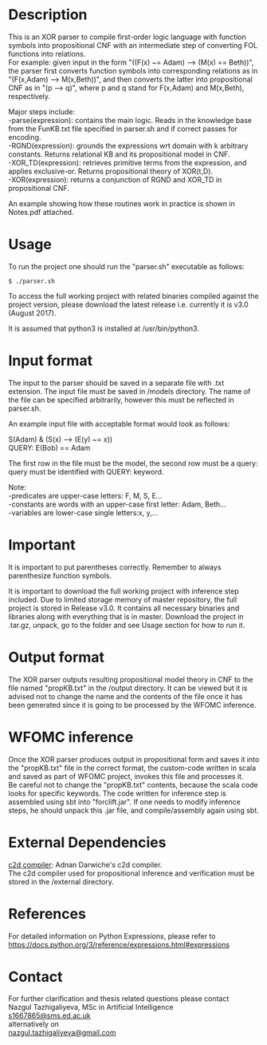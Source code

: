 Description
===========

This is an XOR parser to compile first-order logic language with function symbols into propositional CNF with an intermediate step of converting FOL functions into relations.   
For example: given input in the form "((F(x) ~= Adam) --> (M(x) == Beth))", the parser first converts function symbols into corresponding relations as in "(F(x,Adam) --> M(x,Beth))", and then converts the latter into propositional CNF as in "(p --> q)", where p and q stand for F(x,Adam) and M(x,Beth), respectively.  
  
Major steps include:  
-parse(expression): contains the main logic. Reads in the knowledge base from the FunKB.txt file specified in parser.sh and if correct passes for encoding.  
-RGND(expression): grounds the expressions wrt domain with k arbitrary constants. Returns relational KB and its propositional model in CNF.  
-XOR_TD(expression): retrieves primitive terms from the expression, and applies exclusive-or. Returns propositional theory of XOR(t,D).  
-XOR(expression): returns a conjunction of RGND and XOR_TD in propositional CNF.  
  
An example showing how these routines work in practice is shown in Notes.pdf attached.  

Usage
=====

To run the project one should run the "parser.sh" executable as follows:

	$ ./parser.sh

To access the full working project with related binaries compiled against the project version, please download the latest release i.e. currently it is v3.0 (August 2017).  
  
It is assumed that python3 is installed at /usr/bin/python3.

Input format
============
The input to the parser should be saved in a separate file with .txt extension. The input file must be saved in /models directory. The name of the file can be specified arbitrarily, however this must be reflected in parser.sh.   
  
An example input file with acceptable format would look as follows:  
  
S(Adam) & (S(x) --> (E(y) ~= x))  
QUERY: E(Bob) == Adam  
  
The first row in the file must be the model, the second row must be a query: query must be identified with QUERY: keyword.  
  
Note:   
-predicates are upper-case letters: F, M, S, E...  
-constants are words with an upper-case first letter: Adam, Beth...  
-variables are lower-case single letters:x, y,...  
  
Important
=========
It is important to put parentheses correctly. Remember to always parenthesize function symbols.  
  
It is important to download the full working project with inference step included. Due to limited storage memory of master repository, the full project is stored in Release v3.0. It contains all necessary binaries and libraries along with everything that is in master. Download the project in .tar.gz, unpack, go to the folder and see Usage section for how to run it.

Output format
=============
The XOR parser outputs resulting propositional model theory in CNF to the file named "propKB.txt" in the /output directory. It can be viewed but it is advised not to change the name and the contents of the file once it has been generated since it is going to be processed by the WFOMC inference.

WFOMC inference
===============

Once the XOR parser produces output in propositional form and saves it into the "propKB.txt" file in the correct format, the custom-code written in scala and saved as part of WFOMC project, invokes this file and processes it.   
Be careful not to change the "propKB.txt" contents, because the scala code looks for specific keywords. The code written for inference step is assembled using sbt into "forclift.jar". If one needs to modify inference steps, he should unpack this .jar file, and compile/assembly again using sbt.  

External Dependencies
=====================
  
[c2d compiler](http://reasoning.cs.ucla.edu/c2d/): Adnan Darwiche's c2d compiler.  
The c2d compiler used for propositional inference and verification must be stored in the /external directory.  
  
References
==========
  
For detailed information on Python Expressions, please refer to   
<https://docs.python.org/3/reference/expressions.html#expressions>
  
Contact
=======
  
For further clarification and thesis related questions please contact   
Nazgul Tazhigaliyeva, MSc in Artificial Intelligence  
<s1667865@sms.ed.ac.uk>  
alternatively on  
<nazgul.tazhigaliyeva@gmail.com>  
